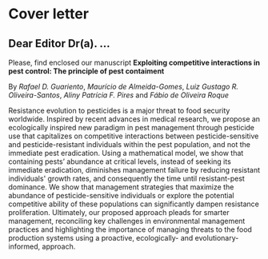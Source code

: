 # Cover letter

## Dear Editor Dr(a). ...

Please, find enclosed our manuscript **Exploiting competitive interactions in pest control: The principle of pest contaiment**

By *Rafael D. Guariento*, *Maurício de Almeida-Gomes*, *Luiz Gustago R. Oliveira-Santos*, *Aliny Patrícia F. Pires* and *Fábio de Oliveira Roque*

Resistance evolution to pesticides is a major threat to food security worldwide. Inspired by recent advances in medical research, we propose an ecologically inspired new paradigm in pest management through pesticide use that capitalizes on competitive interactions between pesticide-sensitive and pesticide-resistant individuals within the pest population, and not the immediate pest eradication. Using a mathematical model, we show that containing pests’ abundance at critical levels, instead of seeking its immediate eradication, diminishes management failure by reducing resistant individuals' growth rates, and consequently the time until resistant-pest dominance. We show that management strategies that maximize the abundance of pesticide-sensitive individuals or explore the potential competitive ability of these populations can significantly dampen resistance proliferation. Ultimately, our proposed approach pleads for smarter management, reconciling key challenges in environmental management practices and highlighting the importance of managing threats to the food production systems using a proactive, ecologically- and evolutionary-informed, approach.




